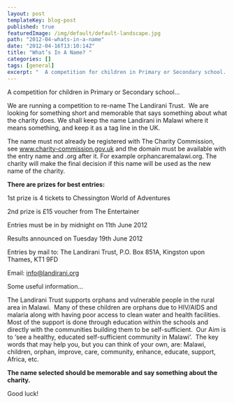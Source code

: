 ```yaml
---
layout: post
templateKey: blog-post
published: true
featuredImage: /img/default/default-landscape.jpg
path: "2012-04-whats-in-a-name"
date: "2012-04-16T13:10:14Z"
title: "What’s In A Name? "
categories: []
tags: [general]
excerpt: "  A competition for children in Primary or Secondary school...We are running a competition to re-na..."
---
```


A competition for children in Primary or Secondary school...

We are running a competition to re-name The Landirani Trust.  We are looking for something short and memorable that says something about what the charity does. We shall keep the name Landirani in Malawi where it means something, and keep it as a tag line in the UK.

The name must not already be registered with The Charity Commission, see www.charity-commission.gov.uk and the domain must be available with the entry name and .org after it. For example orphancaremalawi.org. The charity will make the final decision if this name will be used as the new name of the charity.

**There are prizes for best entries:**

1st prize is 4 tickets to Chessington World of Adventures

2nd prize is £15 voucher from The Entertainer

Entries must be in by midnight on 11th June 2012

Results announced on Tuesday 19th June 2012

Entries by mail to: The Landirani Trust, P.O. Box 851A, Kingston upon Thames, KT1 9FD

Email: info@landirani.org

Some useful information...

The Landirani Trust supports orphans and vulnerable people in the rural area in Malawi.  Many of these children are orphans due to HIV/AIDS and malaria along with having poor access to clean water and health facilities.  Most of the support is done through education within the schools and directly with the communities building them to be self-sufficient.  Our Aim is to ‘see a healthy, educated self-sufficient community in Malawi’.  The key words that may help you, but you can think of your own, are: Malawi, children, orphan, improve, care, community, enhance, educate, support, Africa, etc.

**The name selected should be memorable and say something about the charity.**

<div>Good luck!</div>
